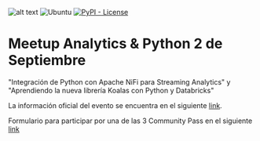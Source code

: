 ![alt text](https://secure.meetupstatic.com/photos/event/4/2/c/7/highres_491957095.jpeg)
![Ubuntu](https://img.shields.io/badge/Ubuntu-18.04-blue.svg)
[![PyPI - License](https://img.shields.io/pypi/l/virtualenv?style=flat-square)](https://opensource.org/licenses/MIT)

# Meetup Analytics & Python 2 de Septiembre
"Integración de Python con Apache NiFi para Streaming Analytics" y "Aprendiendo la nueva librería Koalas con Python y Databricks"

La información oficial del evento se encuentra en el siguiente [link](https://www.meetup.com/es/Analytics-y-Python/events/272756136/).

Formulario para participar por una de las 3 Community Pass en el siguiente [link](https://forms.office.com/Pages/ResponsePage.aspx?id=a-MQTtQ1T0GMY2ZLCZNvryPCpEZafNNDuoKAx6-VNyZUQjMxWVI4VlBZUEVSMjFUNkpWS0NIV1ZBQy4u)
